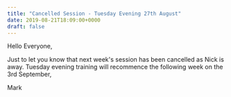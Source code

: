 ```yaml
---
title: "Cancelled Session - Tuesday Evening 27th August"
date: 2019-08-21T18:09:00+0000
draft: false
---
```

Hello Everyone,

Just to let you know that next week's session has been cancelled as Nick is away. Tuesday evening training will recommence the following week on the 3rd September,

Mark
